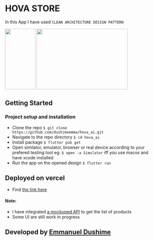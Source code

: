 # HOVA STORE

In this App I have used `CLEAN ARCHITECTURE DESIGN PATTERN`

<p><img src="https://firebasestorage.googleapis.com/v0/b/hir-mobile-app.appspot.com/o/Screenshot%202024-02-01%20at%2012.00.27.png?alt=media&token=46b55abf-ac1c-45ce-9629-2f6d34b0e376" width="100" height="200"/>  <img src="https://firebasestorage.googleapis.com/v0/b/hir-mobile-app.appspot.com/o/Screenshot%202024-02-01%20at%2011.59.39.png?alt=media&token=92af752d-086c-4e96-b1fe-732f9c9e7473" width="300" height="200"/></p>

## Getting Started

### Project setup and installation

- Clone the repo `$ git clone https://github.com/dushimeemma/hova_ai.git`
- Navigate to the repo directory `$ cd hova_ai`
- Install package `$ flutter pub get`
- Open similator, emulator, browser or real device according to your prefered testing tool eg: `$ open -a Simulator` iff you use macos and have xcode installed
- Run the app on the opened design `$ flutter run`

## Deployed on vercel

- Find [the link here](https://hova-ai.vercel.app)

#### Note:

- I have integrated [a mockuped API](https://6534b04de1b6f4c59046dd1b.mockapi.io/api/v1/products) to get the list of products
- Some UI are still work in progress

## Developed by [Emmanuel Dushime](https://www.linkedin.com/in/dushimeemma)
